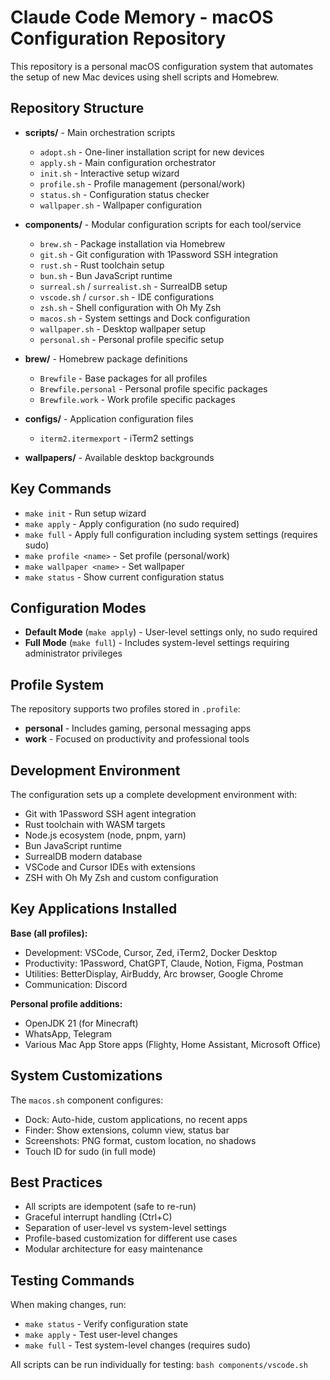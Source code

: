 # Claude Code Memory - macOS Configuration Repository

This repository is a personal macOS configuration system that automates the setup of new Mac devices using shell scripts and Homebrew.

## Repository Structure

- **scripts/** - Main orchestration scripts
  - `adopt.sh` - One-liner installation script for new devices
  - `apply.sh` - Main configuration orchestrator
  - `init.sh` - Interactive setup wizard
  - `profile.sh` - Profile management (personal/work)
  - `status.sh` - Configuration status checker
  - `wallpaper.sh` - Wallpaper configuration

- **components/** - Modular configuration scripts for each tool/service
  - `brew.sh` - Package installation via Homebrew
  - `git.sh` - Git configuration with 1Password SSH integration
  - `rust.sh` - Rust toolchain setup
  - `bun.sh` - Bun JavaScript runtime
  - `surreal.sh` / `surrealist.sh` - SurrealDB setup
  - `vscode.sh` / `cursor.sh` - IDE configurations
  - `zsh.sh` - Shell configuration with Oh My Zsh
  - `macos.sh` - System settings and Dock configuration
  - `wallpaper.sh` - Desktop wallpaper setup
  - `personal.sh` - Personal profile specific setup

- **brew/** - Homebrew package definitions
  - `Brewfile` - Base packages for all profiles
  - `Brewfile.personal` - Personal profile specific packages
  - `Brewfile.work` - Work profile specific packages

- **configs/** - Application configuration files
  - `iterm2.itermexport` - iTerm2 settings

- **wallpapers/** - Available desktop backgrounds

## Key Commands

- `make init` - Run setup wizard
- `make apply` - Apply configuration (no sudo required)
- `make full` - Apply full configuration including system settings (requires sudo)
- `make profile <name>` - Set profile (personal/work)
- `make wallpaper <name>` - Set wallpaper
- `make status` - Show current configuration status

## Configuration Modes

- **Default Mode** (`make apply`) - User-level settings only, no sudo required
- **Full Mode** (`make full`) - Includes system-level settings requiring administrator privileges

## Profile System

The repository supports two profiles stored in `.profile`:
- **personal** - Includes gaming, personal messaging apps
- **work** - Focused on productivity and professional tools

## Development Environment

The configuration sets up a complete development environment with:
- Git with 1Password SSH agent integration
- Rust toolchain with WASM targets
- Node.js ecosystem (node, pnpm, yarn)
- Bun JavaScript runtime
- SurrealDB modern database
- VSCode and Cursor IDEs with extensions
- ZSH with Oh My Zsh and custom configuration

## Key Applications Installed

**Base (all profiles):**
- Development: VSCode, Cursor, Zed, iTerm2, Docker Desktop
- Productivity: 1Password, ChatGPT, Claude, Notion, Figma, Postman
- Utilities: BetterDisplay, AirBuddy, Arc browser, Google Chrome
- Communication: Discord

**Personal profile additions:**
- OpenJDK 21 (for Minecraft)
- WhatsApp, Telegram
- Various Mac App Store apps (Flighty, Home Assistant, Microsoft Office)

## System Customizations

The `macos.sh` component configures:
- Dock: Auto-hide, custom applications, no recent apps
- Finder: Show extensions, column view, status bar
- Screenshots: PNG format, custom location, no shadows
- Touch ID for sudo (in full mode)

## Best Practices

- All scripts are idempotent (safe to re-run)
- Graceful interrupt handling (Ctrl+C)
- Separation of user-level vs system-level settings
- Profile-based customization for different use cases
- Modular architecture for easy maintenance

## Testing Commands

When making changes, run:
- `make status` - Verify configuration state
- `make apply` - Test user-level changes
- `make full` - Test system-level changes (requires sudo)

All scripts can be run individually for testing: `bash components/vscode.sh`